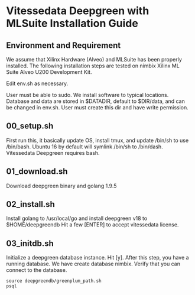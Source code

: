 # Vitessedata Deepgreen with MLSuite Installation Guide

## Environment and Requirement
We assume that Xilinx Hardware (Alveo) and MLSuite has been properly
installed.   The following installation steps are tested on nimbix
Xilinx ML Suite Alveo U200 Development Kit. 

Edit env.sh as necessary.

User must be able to sudo.  We install software to typical locations.
Database and data are stored in $DATADIR, default to $DIR/data, and can
be changed in env.sh.  User must create this dir and have write permission.

## 00\_setup.sh
First run this, it basically update OS, install tmux, and update /bin/sh
to use /bin/bash.   Ubuntu 16 by default will symlink /bin/sh to /bin/dash.
Vitessedata Deepgreen requires bash. 

## 01\_download.sh
Download deepgreen binary and golang 1.9.5

## 02\_install.sh
Install golang to /usr/local/go and install deepgreen v18 to $HOME/deepgreendb
Hit a few [ENTER] to accept vitessedata license.

## 03\_initdb.sh
Initialize a deepgreen database instance.  Hit [y].
After this step, you have a running database.   We have create database nimbix.
Verify that you can connect to the database.
```
source deepgreendb/greenplum_path.sh
psql
```


